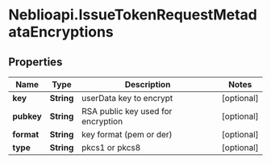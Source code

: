 # Neblioapi.IssueTokenRequestMetadataEncryptions

## Properties
Name | Type | Description | Notes
------------ | ------------- | ------------- | -------------
**key** | **String** | userData key to encrypt | [optional] 
**pubkey** | **String** | RSA public key used for encryption | [optional] 
**format** | **String** | key format (pem or der) | [optional] 
**type** | **String** | pkcs1 or pkcs8 | [optional] 


